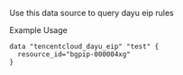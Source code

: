 Use this data source to query dayu eip rules

Example Usage

```hcl
data "tencentcloud_dayu_eip" "test" {
  resource_id="bgpip-000004xg"
}
```